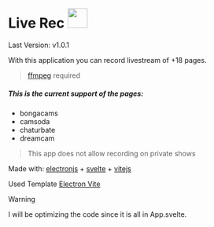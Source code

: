 
# Live Rec <img src="https://github.com/user-attachments/assets/2978fd6b-6846-4ebb-9eb6-6e2b5386fd10" width="40"/>

Last Version: v1.0.1

With this application you can record livestream of +18 pages. 

> [ffmpeg](https://github.com/BtbN/FFmpeg-Builds/releases) required

##### This is the current support of the pages:

* bongacams
* camsoda
* chaturbate
* dreamcam


> This app does not allow recording on private shows

Made with: [electronjs](https://electronjs.org/) + [svelte](https://svelte.dev/) + [vitejs](https://vitejs.dev/)

Used Template [Electron Vite](https://electron-vite.org/)

> [!WARNING]
> I will be optimizing the code since it is all in App.svelte.

